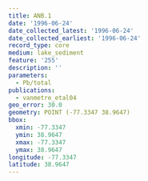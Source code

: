 ```yaml
---
title: ANB.1
date: '1996-06-24'
date_collected_latest: '1996-06-24'
date_collected_earliest: '1996-06-24'
record_type: core
medium: lake_sediment
feature: '255'
description: ''
parameters:
  - Pb/total
publications:
  - vanmetre_etal04
geo_error: 30.0
geometry: POINT (-77.3347 38.9647)
bbox:
  xmin: -77.3347
  ymin: 38.9647
  xmax: -77.3347
  ymax: 38.9647
longitude: -77.3347
latitude: 38.9647
---
```

